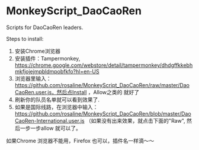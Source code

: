 # MonkeyScript_DaoCaoRen
Scripts for DaoCaoRen leaders.

Steps to install:
1. 安装Chrome浏览器
2. 安装插件：Tampermonkey, https://chrome.google.com/webstore/detail/tampermonkey/dhdgffkkebhmkfjojejmpbldmpobfkfo?hl=en-US 
3. 浏览器里输入：https://github.com/rosaline/MonkeyScript_DaoCaoRen/raw/master/DaoCaoRen.user.js，然后点Install ，Allow之类的 就好了
4. 刷新你的队员名单就可以看到效果了.
5. 如果是国际线路，在浏览器中输入：https://github.com/rosaline/MonkeyScript_DaoCaoRen/blob/master/DaoCaoRen-International.user.js
（如果没有出来效果，就点击下面的"Raw", 然后一步一步allow 就可以了。

如果Chrome 浏览器不能用，Firefox 也可以，插件名一样滴～～



